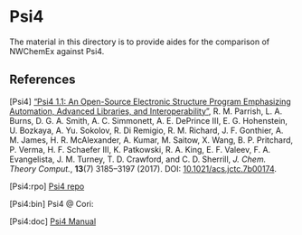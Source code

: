 # Psi4

The material in this directory is to provide aides for the comparison of 
NWChemEx against Psi4.

## References

[Psi4] [“Psi4 1.1: An Open-Source Electronic Structure Program Emphasizing
Automation, Advanced Libraries, and Interoperability”](
https://github.com/psi4/psi4.git), R. M. Parrish, L. A. Burns, D. G. A. Smith,
A. C. Simmonett, A. E. DePrince III, E. G. Hohenstein, U. Bozkaya,
A. Yu. Sokolov, R. Di Remigio, R. M. Richard, J. F. Gonthier, A. M. James,
H. R. McAlexander, A. Kumar, M. Saitow, X. Wang, B. P. Pritchard, P. Verma,
H. F. Schaefer III, K. Patkowski, R. A. King, E. F. Valeev, F. A. Evangelista,
J. M. Turney, T. D. Crawford, and C. D. Sherrill,
*J. Chem. Theory Comput.*, **13**(7) 3185–3197 (2017). 
DOI: [10.1021/acs.jctc.7b00174](https://dx.doi.org/10.1021/acs.jctc.7b00174).

[Psi4:rpo] [Psi4 repo](https://github.com/psi4/psi4.git)

[Psi4:bin] Psi4 @ Cori: 

[Psi4:doc] [Psi4 Manual](http://www.psicode.org/psi4manual/)
